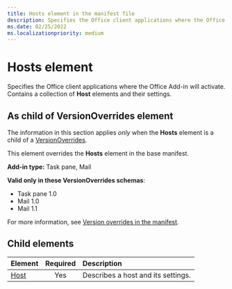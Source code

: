 ```yaml
---
title: Hosts element in the manifest file
description: Specifies the Office client applications where the Office Add-in will activate.
ms.date: 02/25/2022
ms.localizationpriority: medium
---
```


# Hosts element

Specifies the Office client applications where the Office Add-in will activate. Contains a collection of **Host** elements and their settings.

## As child of VersionOverrides element

The information in this section applies *only* when the **Hosts** element is a child of a [VersionOverrides](versionoverrides.md).

This element overrides the **Hosts** element in the base manifest.

**Add-in type:** Task pane, Mail

**Valid only in these VersionOverrides schemas**:

- Task pane 1.0
- Mail 1.0
- Mail 1.1

For more information, see [Version overrides in the manifest](/office/dev/add-ins/develop/add-in-manifests#version-overrides-in-the-manifest).

## Child elements

|  Element |  Required  |  Description  |
|:-----|:-----:|:-----|
|  [Host](host.md)    |  Yes   |  Describes a host and its settings. |
